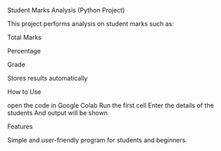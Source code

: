Student Marks Analysis (Python Project)

This project performs analysis on student marks such as:

Total Marks

Percentage

Grade

Stores results automatically


How to Use

open the code in Google Colab
Run the first cell
Enter the details of the students 
And output will be shown

Features

Simple and user-friendly program for students and beginners.
